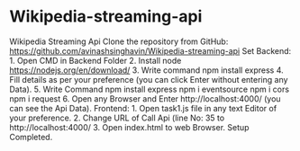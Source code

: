 # Wikipedia-streaming-api
Wikipedia Streaming Api
Clone the repository from GitHub: https://github.com/avinashsinghavin/Wikipedia-streaming-api
Set Backend: 
    1.	Open CMD in Backend Folder
    2.	Install node https://nodejs.org/en/download/
    3.	Write command
        npm install express
    4.	Fill details as per your preference (you can click Enter without entering any Data).
    5.	Write Command
        npm install express
        npm i eventsource
        npm i cors
        npm i request
    6.	Open any Browser and Enter http://localhost:4000/ (you can see the Api Data).
Frontend:
    1.	Open task1.js file in any text Editor of your preference.
    2.	Change URL of Call Api (line No: 35 to http://localhost:4000/
    3.	Open index.html to web Browser.
Setup Completed.
